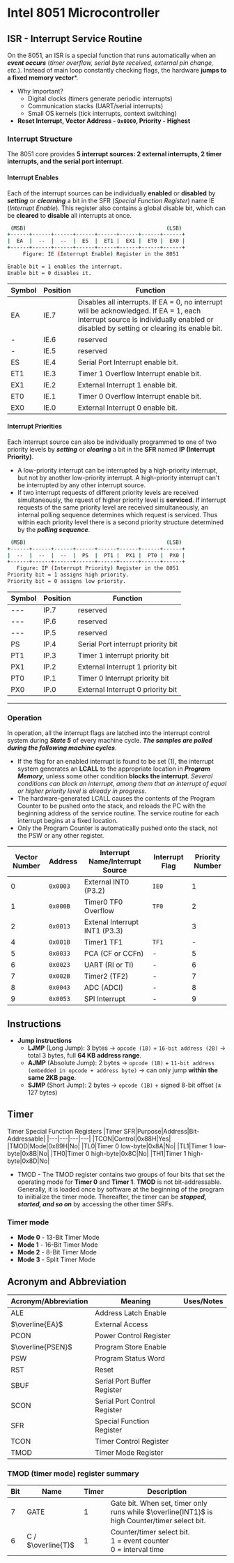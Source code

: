 # Intel 8051 Microcontroller

## ISR - Interrupt Service Routine
On the 8051, an ISR is a special function that runs automatically when an ***event occurs*** (*timer overflow, serial byte received, external pin change, etc.*). Instead of main loop constantly checking flags, the hardware **jumps to a fixed memory vector***.


 * Why Important?
   * Digital clocks (timers generate periodic interrupts)
   * Communication stacks (UART/serial interrupts)
   * Small OS kernels (tick interrupts, context switching)
 * **Reset Interrupt, Vector Address - `0x0000`, Priority - Highest**

### Interrupt Structure
The 8051 core provides **5 interrupt sources: 2 external interrupts, 2 timer interrupts, and the serial port interrupt**.

#### Interrupt Enables
Each of the interrupt sources can be individually **enabled** or **disabled** by ***setting*** or ***clearning*** a bit in the SFR (*Special Function Register*) name IE (*Interrupt Enable*). This register also contains a global disable bit, which can be **cleared** to **disable** all interrupts at once.

```bash
 (MSB)                                             (LSB)
+------+------+------+------+------+------+------+------+
|  EA  |  --  |  --  |  ES  |  ET1 |  EX1 |  ET0 |  EX0 |
+------+------+------+------+------+------+------+------+
     Figure: IE (Interrupt Enable) Register in the 8051

Enable bit = 1 enables the interrupt.
Enable bit = 0 disables it.
```
|Symbol|Position|Function|
|---|---|---|
|EA|IE.7|Disables all interrupts. If EA = 0, no interrupt will be acknowledged. If EA = 1, each interrupt source is individually enabled or disabled by setting or clearing its enable bit.|
|-|IE.6|reserved|
|-|IE.5|reserved|
|ES|IE.4|Serial Port Interrupt enable bit.|
|ET1|IE.3|Timer 1 Overflow Interrupt enable bit.|
|EX1|IE.2|External Interrupt 1 enable bit.|
|ET0|IE.1|Timer 0 Overflow Interrupt enable bit.|
|EX0|IE.0|External Interrupt 0 enable bit.|

#### Interrupt Priorities
Each interrupt source can also be individually programmed to one of two priority levels by ***setting*** or ***clearing*** a bit in the **SFR** named **IP (Interrupt Priority)**.
 * A low-priority interrupt can be interrupted by a high-priority interrupt, but not by another low-priority interrupt. A high-priority interrupt can't be interrupted by any other interrupt source.
 * If two interrupt requests of different priority levels are received simultaneously, the rquest of higher priority level is **serviced**. If interrupt requests of the same priority level are received simultaneously, an internal polling sequence determines which request is serviced. Thus within each priority level there is a second priority structure determined by the ***polling sequence***.

```bash
 (MSB)                                             (LSB)
+------+------+------+------+------+------+------+------+
|  --  |  --  |  --  |  PS  |  PT1 |  PX1 |  PT0 |  PX0 |
+------+------+------+------+------+------+------+------+
   Figure: IP (Interrupt Priority) Register in the 8051
Priority bit = 1 assigns high priority.
Priority bit = 0 assigns low priority.
```
|Symbol|Position|Function|
|---|---|---|
|---|IP.7|reserved|
|---|IP.6|reserved|
|---|IP.5|reserved|
|PS|IP.4|Serial Port interrupt priority bit|
|PT1|IP.3|Timer 1 interrupt priority bit|
|PX1|IP.2|External Interrupt 1 priority bit|
|PT0|IP.1|Timer 0 Interrupt priority bit|
|PX0|IP.0|External Interrupt 0 priority bit|

---
### Operation
In operation, all the interrupt flags are latched into the interrupt control system during ***State 5*** of every machine cycle. ***The samples are polled during the following machine cycles***. 
 * If the flag for an enabled interrupt is found to be set (1), the interrupt system generates an **LCALL** to the appropriate location in ***Program Memory***, unless some other condition **blocks the interrupt**. *Several conditions can block an interrupt, among them that an interrupt of equal or higher priority level is already in progress*.
 * The hardware-generated LCALL causes the contents of the Program Counter to be pushed onto the stack, and reloads the PC with the beginning address of the service routine. The service routine for each interrupt begins at a fixed location.
 * Only the Program Counter is automatically pushed onto the stack, not the PSW or any other register. 

|Vector Number|Address|Interrupt Name/Interrupt Source|Interrupt Flag|Priority Number|
|---|---|---|---|---|
|0|`0x0003`|External INT0 (P3.2)|`IE0`|1|
|1|`0x000B`|Timer0 TF0 Overflow|`TF0`|2|
|2|`0x0013`|Extenal Interrupt INT1 (P3.3)||3|
|4|`0x001B`|Timer1 TF1|`TF1`|-|4|
|5|`0x0033`|PCA (CF or CCFn)|-|5|
|6|`0x0023`|UART (RI or TI)|-|6|
|7|`0x002B`|Timer2 (TF2)|-|7|
|8|`0x0043`|ADC (ADCI)|-|8|
|9|`0x0053`|SPI Interrupt|-|9|

## Instructions
 * **Jump instructions**
   * **LJMP** (Long Jump): 3 bytes $\rightarrow$ `opcode (1B)` + `16-bit address (2B)` $\rightarrow$ total 3 bytes, full **64 KB address range**.
   * **AJMP** (Absolute Jump): 2 bytes $\rightarrow$ `opcode (1B)` + `11-bit address (embedded in opcode + address byte)` $\rightarrow$ can only jump **within the same 2KB page**.
   * **SJMP** (Short Jump): 2 bytes $\rightarrow$ `opcode (1B)` + signed 8-bit offset ($\pm$ 127 bytes)

## Timer
Timer Special Function Registers
|Timer SFR|Purpose|Address|Bit-Addressable|
|---|---|---|---|
|TCON|Control|0x88H|Yes|
|TMOD|Mode|0x89H|No|
|TL0|Timer 0 low-byte|0x8A|No|
|TL1|Timer 1 low-byte|0x8B|No|
|TH0|Timer 0 high-byte|0x8C|No|
|TH1|Timer 1 high-byte|0x8D|No|

 * TMOD - The TMOD register contains two groups of four bits that set the operating mode for **Timer 0** and **Timer 1**. **TMOD** is not bit-addressable. Generally, it is loaded once by software at the beginning of the program to iniitialize the timer mode. Thereafter, the timer can be ***stopped, started, and so on*** by accessing the other timer SRFs.


### Timer mode
 * **Mode 0** - 13-Bit Timer Mode
 * **Mode 1** - 16-Bit Timer Mode
 * **Mode 2** - 8-Bit Timer Mode
 * **Mode 3** - Split Timer Mode

## Acronym and Abbreviation
|Acronym/Abbreviation|Meaning|Uses/Notes|
|---|---|---|
|ALE|Address Latch Enable||
|$\overline{EA}$|External Access||
|PCON|Power Control Register||
|$\overline{PSEN}$|Program Store Enable||
|PSW|Program Status Word||
|RST|Reset||
|SBUF|Serial Port Buffer Register||
|SCON|Serial Port Control Register||
|SFR|Special Function Register||
|TCON|Timer Control Register||
|TMOD|Timer Mode Register||

### TMOD (timer mode) register summary
|Bit|Name|Timer|Description|
|---|---|---|---|
|7|GATE|1|Gate bit. When set, timer only runs while $\overline{INT1}$ is high Counter/timer select bit.|
|6|C / $\overline{T}$|1|Counter/timer select bit.<br>1 = event counter<br>0 = interval time|

